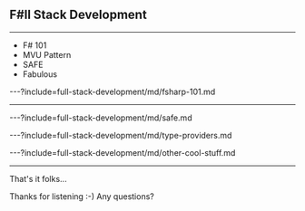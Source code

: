 ## F#ll Stack Development ##

---

- F# 101
- MVU Pattern
- SAFE
- Fabulous


---?include=full-stack-development/md/fsharp-101.md

--- 

---?include=full-stack-development/md/safe.md


---?include=full-stack-development/md/type-providers.md

---?include=full-stack-development/md/other-cool-stuff.md

---

That's it folks...

Thanks for listening :-) Any questions?